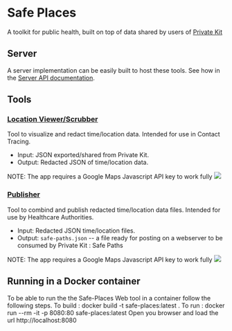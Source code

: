 # Safe Places

A toolkit for public health, built on top of data shared by users of [Private Kit](https://github.com/tripleblindmarket/private-kit)

## Server

A server implementation can be easily built to host these tools.  See how in the [Server API documentation](Safe-Places-Server.md).

## Tools

### [Location Viewer/Scrubber](https://raw.githack.com/tripleblindmarket/safe-places/master/location-scrubber/index.html)

Tool to visualize and redact time/location data.  Intended for use in Contact Tracing.

* Input: JSON exported/shared from Private Kit.
* Output: Redacted JSON of time/location data.

NOTE: The app requires a Google Maps Javascript API key to work fully
<img src="examples/Redaction_Tool_screenshot.png">

### [Publisher](https://raw.githack.com/tripleblindmarket/safe-places/master/publisher/index.html)

Tool to combind and publish redacted time/location data files.  Intended for use by Healthcare Authorities.

* Input: Redacted JSON time/location files.
* Output: `safe-paths.json` -- a file ready for posting on a webserver to be consumed by Private Kit : Safe Paths

NOTE: The app requires a Google Maps Javascript API key to work fully
<img src="examples/Publishing_Tool_screenshot.png">

## Running in a Docker container
To be able to run the the Safe-Places Web tool in a container follow the following steps.
To build : 
docker build -t safe-places:latest .
To run : 
docker run --rm -it -p 8080:80 safe-places:latest
Open you browser and load the url http://localhost:8080 